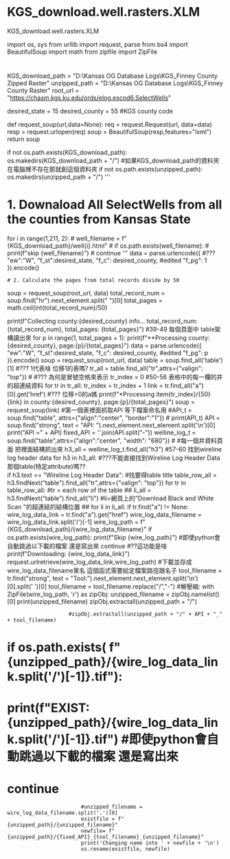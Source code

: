 # KGS_download.well.rasters.XLM
KGS_download.well.rasters.XLM


import os, sys
from urllib import request, parse
from bs4 import BeautifulSoup
import math
from zipfile import ZipFile
# 

KGS_download_path = "D:\Kansas OG Database Logs\KGS_Finney County Zipped Raster"
unzipped_path = "D:\Kansas OG Database Logs\KGS_Finney County Raster"
root_url = "https://chasm.kgs.ku.edu/ords/elog.escnd6.SelectWells"

desired_state = 15
desired_county = 55 #KGS county code  

def request_soup(url,data=None):
    req =  request.Request(url, data=data)
    resp = request.urlopen(req)
    soup = BeautifulSoup(resp,features="lxml")
    return soup

if not os.path.exists(KGS_download_path):   
    os.makedirs(KGS_download_path + "/")   #如果KGS_download_path的資料夾在電腦裡不存在那就創這個資料夾
if not os.path.exists(unzipped_path):   
    os.makedirs(unzipped_path + "/")
'''
# 1. Downaload All SelectWells from all the counties from Kansas State
for i in range(1,211, 2):
    # well_filename = f"{KGS_download_path}/well{i}.html"
    # if os.path.exists(well_filename):
        # print(f"skip {well_filename}")
        # continue
'''
data = parse.urlencode({               #???
    "ew":"W",
    "f_st":desired_state,
    "f_c": desired_county,   #edited
    "f_pg": 1
    }).encode()

    # 2. Calculate the pages from total records divide by 50
soup = request_soup(root_url, data)
total_record_num = soup.find("hr").next_element.split(" ")[0] 
total_pages = math.ceil(int(total_record_num)/50)

print(f"Collecting county:{desired_county} info... total_record_num: {total_record_num}, total_pages: {total_pages}")
    #39-49 每個頁面中 table架構讀出來 
for p in range(1, total_pages + 1):
    print(f"**Processing county:{desired_county}, page:{p}/{total_pages}")
    data = parse.urlencode({
        "ew":"W",
        "f_st":desired_state,
        "f_c": desired_county,   #edited
        "f_pg": p
        }).encode()
    soup = request_soup(root_url, data)
    table = soup.find_all('table')[1]   #??? 1代表啥 位移1的表嗎?
    tr_all = table.find_all("tr",attrs={"valign": "top"})   #<tr valign="top"> #??? 為何是冒號空格來表示
    tr_index = 0                 #50-56 表格中的每一欄的井的超連結資料
    for tr in tr_all:
        tr_index = tr_index + 1
        link = tr.find_all("a")[0].get('href')    #??? 位移=0的a媽
        print(f"*Processing item{tr_index}/{50} {link} in county:{desired_county}, page:{p}/{total_pages}")
        soup = request_soup(link)
        #第一個表裡面抓取API 等下檔案命名用
        #API_t = soup.find("table", attrs={"align":"center", "border":"1"})
      #  print(API_t)
        API = soup.find("strong", text = "API: ").next_element.next_element.split('\n')[0]
        print("API =" + API)
        fixed_API = ''.join(API.split("-"))
        welline_log_t = soup.find("table",attrs={"align":"center", "width": "680"})  #<table aligh="center" width="680">   #每一個井資料頁面 把裡面結構抓出來
        h3_all = welline_log_t.find_all("h3")                                #57-60 找到wireline log header data
        for h3 in h3_all:                                    #???不能直接找到Wireline Log Header Data那個table(特定attribute)嗎??\
            if h3.text == "Wireline Log Header Data":            #找要得table title
                table_row_all = h3.findNext("table").find_all("tr",attrs={"valign": "top"})
                for tr in table_row_all: #tr = each row of the table
                   ## li_all = h3.findNext("table").find_all("li")  #li=網頁上的"Download Black and White Scan "的超連結的結構位置
                   ## for li in li_all:
                    if tr.find("a") != None:
                        wire_log_data_link = tr.find("a").get("href")
                        wire_log_data_filename = wire_log_data_link.split('/')[-1]
                        wire_log_path = f"{KGS_download_path}/{wire_log_data_filename}"
                        if os.path.exists(wire_log_path):
                                print(f"Skip {wire_log_path}") #即使python會自動跳過以下載的檔案 還是寫出來
                                continue     #??這功能是啥
                        print(f"Downloading: {wire_log_data_link}")
                        request.urlretrieve(wire_log_data_link,wire_log_path)   #下載並存成wire_log_data_filename黨名 這個函式需要給定檔案路徑跟名子
                        tool_filename = tr.find("strong", text = "Tool:").next_element.next_element.split('\n')[0].split('  ')[0]
                        tool_filename = tool_filename.replace("/","-")
                       #解壓縮:
                        with ZipFile(wire_log_path, 'r') as zipObj:
                            unzipped_filename = zipObj.namelist()[0]
                            print(unzipped_filename)
                            zipObj.extractall(unzipped_path + "/")

                        #zipObj.extractall(unzipped_path + "/" + API + "_" + tool_filename)

#                            if os.path.exists( f"{unzipped_path}/{wire_log_data_link.split('/')[-1]}.tif"):
#                                print(f"EXIST:{unzipped_path}/{wire_log_data_link.split('/')[-1]}.tif") #即使python會自動跳過以下載的檔案 還是寫出來
#                            continue 
                            #unzipped_filename = wire_log_data_filename.split('.')[0]
                            existfile = f"{unzipped_path}/{unzipped_filename}"
                            newfile= f"{unzipped_path}/{fixed_API}_{tool_filename}_{unzipped_filename}"
                            print('Changing name into ' + newfile + '\n')
                            os.rename(existfile, newfile)
